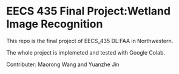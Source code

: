 # EECS 435 Final Project:Wetland Image Recognition

This repo is the final project of EECS_435 DL:FAA in Northwestern.

The whole project is implemeted and tested with Google Colab.

Contributer: Maorong Wang and Yuanzhe Jin
